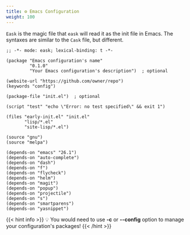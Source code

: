 ```yaml
---
title: ⚙️ Emacs Configuration
weight: 100
---
```


`Eask` is the magic file that `eask` will read it as the init file in Emacs.
The syntaxes are similar to the `Cask` file, but different.

```elisp
;; -*- mode: eask; lexical-binding: t -*-

(package "Emacs configuration's name"
         "0.1.0"
         "Your Emacs configuration's description")  ; optional

(website-url "https://github.com/owner/repo")
(keywords "config")

(package-file "init.el")  ; optional

(script "test" "echo \"Error: no test specified\" && exit 1")

(files "early-init.el" "init.el"
       "lisp/*.el"
       "site-lisp/*.el")

(source "gnu")
(source "melpa")

(depends-on "emacs" "26.1")
(depends-on "auto-complete")
(depends-on "dash")
(depends-on "f")
(depends-on "flycheck")
(depends-on "helm")
(depends-on "magit")
(depends-on "popup")
(depends-on "projectile")
(depends-on "s")
(depends-on "smartparens")
(depends-on "yasnippet")
```

{{< hint info >}}
💡 You would need to use **-c** or **--config** option to manage your configuration's packages!
{{< /hint >}}
